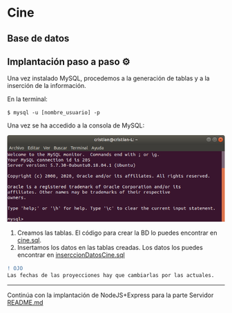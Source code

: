 # Cine 

## Base de datos

## Implantación paso a paso ⚙️

Una vez instalado MySQL, procedemos a la generación de tablas y a la inserción de la información.

En la terminal:

~~~
$ mysql -u [nombre_usuario] -p
~~~

Una vez se ha accedido a la consola de MySQL:

![consola MySQL](../image/mysqlacceso.png)

1. Creamos las tablas. El código para crear la BD lo puedes encontrar en [cine.sql](cine.sql).
2. Insertamos los datos en las tablas creadas. Los datos los puedes encontrar en [inserccionDatosCine.sql](cine.sql)

~~~diff
! OJO 
Las fechas de las proyecciones hay que cambiarlas por las actuales.
~~~

---
Continúa con la implantación de NodeJS+Express para la parte Servidor [README.md](../cineServidor/README.md)